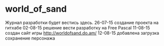 # world_of_sand
Журнал разработки будет вестись здесь.
26-07-15
создание проекта на гитхабе
02-08-15
решение вести разработку на Free Pascal
11-08-15
создан сайт игры http://worldofsand.do.am/
12-08-15
добавлена загрузка сохранение персонажа
